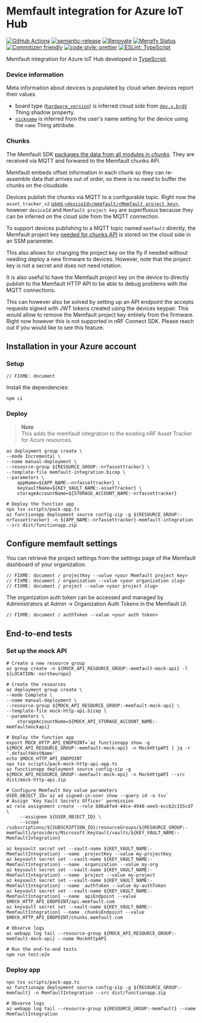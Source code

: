# Memfault integration for Azure IoT Hub

[![GitHub Actions](https://github.com/NordicSemiconductor/asset-tracker-cloud-memfault-azure-js/workflows/Test%20and%20Release/badge.svg)](https://github.com/NordicSemiconductor/asset-tracker-cloud-memfault-azure-js/actions)
[![semantic-release](https://img.shields.io/badge/%20%20%F0%9F%93%A6%F0%9F%9A%80-semantic--release-e10079.svg)](https://github.com/semantic-release/semantic-release)
[![Renovate](https://img.shields.io/badge/renovate-enabled-brightgreen.svg)](https://renovatebot.com)
[![Mergify Status](https://img.shields.io/endpoint.svg?url=https://gh.mergify.io/badges/NordicSemiconductor/asset-tracker-cloud-memfault-azure-js)](https://mergify.io)
[![Commitizen friendly](https://img.shields.io/badge/commitizen-friendly-brightgreen.svg)](http://commitizen.github.io/cz-cli/)
[![code style: prettier](https://img.shields.io/badge/code_style-prettier-ff69b4.svg)](https://github.com/prettier/prettier/)
[![ESLint: TypeScript](https://img.shields.io/badge/ESLint-TypeScript-blue.svg)](https://github.com/typescript-eslint/typescript-eslint)

Memfault integration for Azure IoT Hub developed in
[TypeScript](https://www.typescriptlang.org/).

### Device information

Meta information about devices is populated by cloud when devices report their
values

- board type
  ([`hardware_version`](https://api-docs.memfault.com/#f2acc282-23f9-409b-a99b-41da759b82f9))
  is inferred cloud side from
  [`dev.v.brdV`](https://github.com/NordicSemiconductor/asset-tracker-cloud-docs/blob/84da0a8c790bb789dfbcf43050be4cb5f0e65171/docs/cloud-protocol/state.reported.schema.json#L139-L144)
  Thing shadow property.
- [`nickname`](https://api-docs.memfault.com/#f2acc282-23f9-409b-a99b-41da759b82f9)
  is inferred from the user's name setting for the device using the `name` Thing
  attribute.

### Chunks

The Memfault SDK
[packages the data from all modules in _chunks_](https://docs.memfault.com/docs/mcu/data-from-firmware-to-the-cloud/).
They are received via MQTT and forwared to the Memfault chunks API.

Memfault embeds offset information in each chunk so they can re-assemble data
that arrives out of order, so there is no need to buffer the chunks on the
cloudside.

Devices publish the chunks via MQTT to a configurable topic. Right now the
`asset_tracker_v2`
[uses `<deviceId>/memfault/<Memfault project key>`](https://github.com/nrfconnect/sdk-nrf/blob/5ed65dc037426206b103cc7ce3274de98b6cc93d/applications/asset_tracker_v2/src/cloud/aws_iot_integration.c#L35-L38),
however `deviceId` and `Memfault project key` are superfluous because they can
be inferred on the cloud side from the MQTT connection.

To support devices publishing to a MQTT topic named `memfault` directly, the
Memfault project key
[needed for chunks API](https://api-docs.memfault.com/#a8d3e36f-62f0-4120-9fc6-544ee04f3bb5)
is stored on the cloud side in an SSM parameter.

This also allows for changing the project key on the fly if needed without
needing deploy a new firmware to devices. However, note that the project key is
not a secret and does not need rotation.

It is also useful to have the Memfault project key on the device to directly
publish to the Memfault HTTP API to be able to debug problems with the MQTT
connections.

This can however also be solved by setting up an API endpoint the accepts
requests signed with JWT tokens created using the devices keypair. This would
allow to remove the Memfault project key entirely from the firmware. Right now
however this is not supported in nRF Connect SDK. Please reach out if you would
like to see this feature.

## Installation in your Azure account

### Setup

    // FIXME: document

Install the dependencies:

    npm ci

### Deploy

> **Note**  
> This adds the memfault integration to the existing nRF Asset Tracker for Azure
> resources.

    az deployment group create \
    --mode Incremental \
    --name manual-deployment \
    --resource-group ${RESOURCE_GROUP:-nrfassettracker} \
    --template-file memfault-integration.bicep \
    --parameters \
        appName=${APP_NAME:-nrfassettracker} \
        keyVaultName=${KEY_VAULT_NAME:-assetTracker} \
        storageAccountName=${STORAGE_ACCOUNT_NAME:-nrfassettracker}

    # Deploy the function app
    npx tsx scripts/pack-app.ts
    az functionapp deployment source config-zip -g ${RESOURCE_GROUP:-nrfassettracker} -n ${APP_NAME:-nrfassettracker}-memfault-integration --src dist/functionapp.zip

## Configure memfault settings

You can retrieve the project settings from the settings page of the Memfault
dashboard of your organization.

    // FIXME: document / projectKey --value <your Memfault project key>
    // FIXME: document / organization --value <your organization slug>
    // FIXME: document / project --value <your project slug>

The organization auth token can be accessed and managed by Administrators at
Admin → Organization Auth Tokens in the Memfault UI.

    // FIXME: document / authToken --value <your auth token>

## End-to-end tests

### Set up the mock API

    # Create a new resource group
    az group create -n ${MOCK_API_RESOURCE_GROUP:-memfault-mock-api} -l ${LOCATION:-northeurope}

    # Create the resources
    az deployment group create \
    --mode Complete \
    --name manual-deployment \
    --resource-group ${MOCK_API_RESOURCE_GROUP:-memfault-mock-api} \
    --template-file mock-http-api.bicep \
    --parameters \
        storageAccountName=${MOCK_API_STORAGE_ACCOUNT_NAME:-memfaultmockapi}

    # Deploy the function app
    export MOCK_HTTP_API_ENDPOINT=`az functionapp show -g ${MOCK_API_RESOURCE_GROUP:-memfault-mock-api} -n MockHttpAPI | jq -r '.defaultHostName'`
    echo $MOCK_HTTP_API_ENDPOINT
    npx tsx scripts/pack-mock-http-api-app.ts
    az functionapp deployment source config-zip -g ${MOCK_API_RESOURCE_GROUP:-memfault-mock-api} -n MockHttpAPI --src dist/mock-http-api.zip

    # Configure Memfault Key value parameters
    USER_OBJECT_ID=`az ad signed-in-user show --query id -o tsv`
    # Assign 'Key Vault Secrets Officer' permission
    az role assignment create --role b86a8fe4-44ce-4948-aee5-eccb2c155cd7 \
         --assignee ${USER_OBJECT_ID} \
         --scope /subscriptions/${SUBSCRIPTION_ID}/resourceGroups/${RESOURCE_GROUP:-memfault}/providers/Microsoft.KeyVault/vaults/${KEY_VAULT_NAME:-MemfaultIntegration}

    az keyvault secret set --vault-name ${KEY_VAULT_NAME:-MemfaultIntegration} --name  projectKey --value my-projectKey
    az keyvault secret set --vault-name ${KEY_VAULT_NAME:-MemfaultIntegration} --name  organization --value my-org
    az keyvault secret set --vault-name ${KEY_VAULT_NAME:-MemfaultIntegration} --name  project --value my-project
    az keyvault secret set --vault-name ${KEY_VAULT_NAME:-MemfaultIntegration} --name  authToken --value my-authToken
    az keyvault secret set --vault-name ${KEY_VAULT_NAME:-MemfaultIntegration} --name  apiEndpoint --value $MOCK_HTTP_API_ENDPOINT/api.memfault.com
    az keyvault secret set --vault-name ${KEY_VAULT_NAME:-MemfaultIntegration} --name  chunksEndpoint --value $MOCK_HTTP_API_ENDPOINT/chunks.memfault.com

    # Observe logs
    az webapp log tail --resource-group ${MOCK_API_RESOURCE_GROUP:-memfault-mock-api} --name MockHttpAPI

    # Run the end-to-end tests
    npm run test:e2e

### Deploy app

    npx tsx scripts/pack-app.ts
    az functionapp deployment source config-zip -g ${RESOURCE_GROUP:-memfault} -n MemfaultIntegration --src dist/functionapp.zip

    # Observe logs
    az webapp log tail --resource-group ${RESOURCE_GROUP:-memfault} --name MemfaultIntegration

